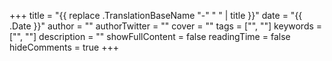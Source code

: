 +++
title = "{{ replace .TranslationBaseName "-" " " | title }}"
date = "{{ .Date }}"
author = ""
authorTwitter = ""
cover = ""
tags = ["", ""]
keywords = ["", ""]
description = ""
showFullContent = false
readingTime = false
hideComments = true
+++

